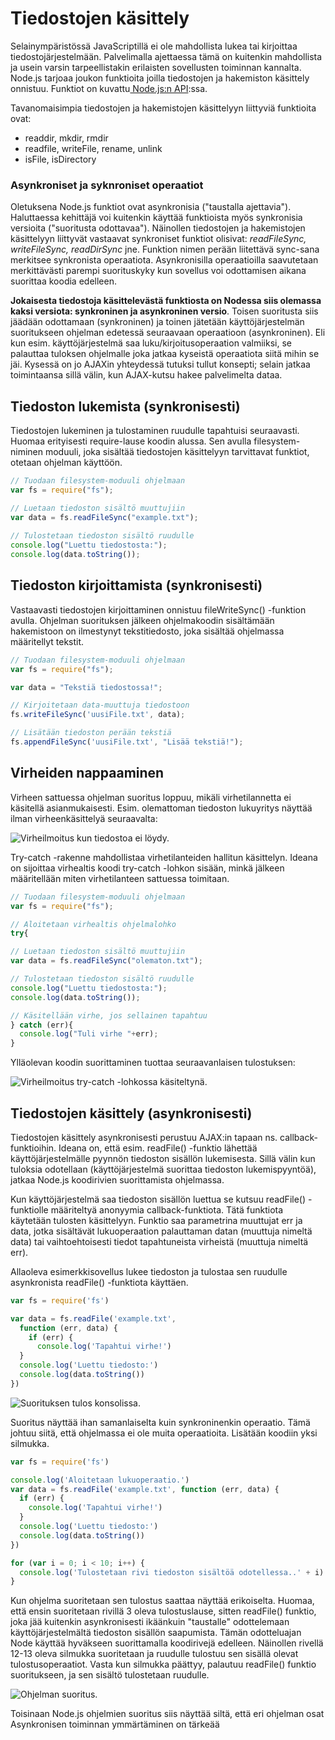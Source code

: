 # Tiedostojen käsittely

Selainympäristössä JavaScriptillä ei ole mahdollista lukea tai kirjoittaa tiedostojärjestelmään. Palvelimalla ajettaessa tämä on kuitenkin mahdollista ja usein varsin tarpeellistakin erilaisten sovellusten toiminnan kannalta. Node.js tarjoaa joukon funktioita joilla tiedostojen ja hakemiston käsittely onnistuu. Funktiot on kuvattu[ Node.js:n API](https://nodejs.org/dist/latest-v12.x/docs/api/):ssa.

Tavanomaisimpia tiedostojen ja hakemistojen käsittelyyn liittyviä funktioita ovat:

* readdir, mkdir, rmdir
* readfile, writeFile, rename, unlink
* isFile, isDirectory

### Asynkroniset ja syknroniset operaatiot

Oletuksena Node.js funktiot ovat asynkronisia \("taustalla ajettavia"\). Haluttaessa kehittäjä voi kuitenkin käyttää funktioista myös synkronisia versioita \("suoritusta odottavaa"\). Näinollen tiedostojen ja hakemistojen käsittelyyn liittyvät vastaavat synkroniset funktiot olisivat: _readFileSync, writeFileSync, readDirSync_ jne. Funktion nimen perään liitettävä sync-sana merkitsee synkronista operaatiota. Asynkronisilla operaatioilla saavutetaan merkittävästi parempi suorituskyky kun sovellus voi odottamisen aikana suorittaa koodia edelleen.

**Jokaisesta tiedostoja käsittelevästä funktiosta on Nodessa siis olemassa kaksi versiota: synkroninen ja asynkroninen versio**. Toisen suoritusta siis jäädään odottamaan \(synkroninen\) ja toinen jätetään käyttöjärjestelmän suoritukseen ohjelman edetessä seuraavaan operaatioon \(asynkroninen\). Eli kun esim. käyttöjärjestelmä saa luku/kirjoitusoperaation valmiiksi, se palauttaa tuloksen ohjelmalle joka jatkaa kyseistä operaatiota siitä mihin se jäi. Kysessä on jo AJAXin yhteydessä tutuksi tullut konsepti; selain jatkaa toimintaansa sillä välin, kun AJAX-kutsu hakee palvelimelta dataa. 

## Tiedoston lukemista \(synkronisesti\)

Tiedostojen lukeminen ja tulostaminen ruudulle tapahtuisi seuraavasti. Huomaa erityisesti require-lause koodin alussa. Sen avulla filesystem-niminen moduuli, joka sisältää tiedostojen käsittelyyn tarvittavat funktiot, otetaan ohjelman käyttöön.

```javascript
// Tuodaan filesystem-moduuli ohjelmaan
var fs = require("fs");

// Luetaan tiedoston sisältö muuttujiin
var data = fs.readFileSync("example.txt");
 
// Tulostetaan tiedoston sisältö ruudulle
console.log("Luettu tiedostosta:");
console.log(data.toString());
```

## Tiedoston kirjoittamista \(synkronisesti\)

Vastaavasti tiedostojen kirjoittaminen onnistuu fileWriteSync\(\) -funktion avulla. Ohjelman suorituksen jälkeen ohjelmakoodin sisältämään hakemistoon on ilmestynyt tekstitiedosto, joka sisältää ohjelmassa määritellyt tekstit.

```javascript
// Tuodaan filesystem-moduuli ohjelmaan
var fs = require("fs");

var data = "Tekstiä tiedostossa!";

// Kirjoitetaan data-muuttuja tiedostoon
fs.writeFileSync('uusiFile.txt', data);

// Lisätään tiedoston perään tekstiä
fs.appendFileSync('uusiFile.txt', "Lisää tekstiä!");
```

## Virheiden nappaaminen

Virheen sattuessa ohjelman suoritus loppuu, mikäli virhetilannetta ei käsitellä asianmukaisesti. Esim. olemattoman tiedoston lukuyritys näyttää ilman virheenkäsittelyä seuraavalta:

![Virheilmoitus kun tiedostoa ei l&#xF6;ydy.](../.gitbook/assets/image%20%2810%29.png)

Try-catch -rakenne mahdollistaa virhetilanteiden hallitun käsittelyn. Ideana on sijoittaa virhealtis koodi try-catch -lohkon sisään, minkä jälkeen määritellään miten virhetilanteen sattuessa toimitaan.

```javascript
// Tuodaan filesystem-moduuli ohjelmaan
var fs = require("fs");

// Aloitetaan virhealtis ohjelmalohko
try{

// Luetaan tiedoston sisältö muuttujiin
var data = fs.readFileSync("olematon.txt");

// Tulostetaan tiedoston sisältö ruudulle
console.log("Luettu tiedostosta:");
console.log(data.toString());

// Käsitellään virhe, jos sellainen tapahtuu
} catch (err){
  console.log("Tuli virhe "+err);
}
```

Ylläolevan koodin suorittaminen tuottaa seuraavanlaisen tulostuksen:

![Virheilmoitus try-catch -lohkossa k&#xE4;siteltyn&#xE4;.](../.gitbook/assets/image%20%2838%29.png)

## Tiedostojen käsittely \(asynkronisesti\)

Tiedostojen käsittely asynkronisesti perustuu AJAX:in tapaan ns. callback-funktioihin. Ideana on, että esim. readFile\(\) -funktio lähettää käyttöjärjestelmälle pyynnön tiedoston sisällön lukemisesta. Sillä välin kun tuloksia odotellaan \(käyttöjärjestelmä suorittaa tiedoston lukemispyyntöä\), jatkaa Node.js koodirivien suorittamista ohjelmassa. 

Kun käyttöjärjestelmä saa tiedoston sisällön luettua se kutsuu readFile\(\) -funktiolle määriteltyä anonyymia callback-funktiota. Tätä funktiota käytetään tulosten käsittelyyn. Funktio saa parametrina muuttujat err ja data, jotka sisältävät lukuoperaation palauttaman datan \(muuttuja nimeltä data\) tai vaihtoehtoisesti tiedot tapahtuneista virheistä \(muuttuja nimeltä err\).

Allaoleva esimerkkisovellus lukee tiedoston ja tulostaa sen ruudulle asynkronista readFile\(\) -funktiota käyttäen.

```javascript
var fs = require('fs')

var data = fs.readFile('example.txt', 
  function (err, data) {
    if (err) {
      console.log('Tapahtui virhe!')
  }
  console.log('Luettu tiedosto:')
  console.log(data.toString())
})
```

![Suorituksen tulos konsolissa.](../.gitbook/assets/image%20%2834%29.png)

Suoritus näyttää ihan samanlaiselta kuin synkroninenkin operaatio. Tämä johtuu siitä, että ohjelmassa ei ole muita operaatioita. Lisätään koodiin yksi silmukka. 

```javascript
var fs = require('fs')

console.log('Aloitetaan lukuoperaatio.')
var data = fs.readFile('example.txt', function (err, data) {
  if (err) {
    console.log('Tapahtui virhe!')
  }
  console.log('Luettu tiedosto:')
  console.log(data.toString())
})

for (var i = 0; i < 10; i++) {
  console.log('Tulostetaan rivi tiedoston sisältöä odotellessa..' + i)
}

```

Kun ohjelma suoritetaan sen tulostus saattaa näyttää erikoiselta. Huomaa, että ensin suoritetaan rivillä 3 oleva tulostuslause, sitten readFile\(\) funktio, joka jää kuitenkin asynkronisesti ikäänkuin "taustalle" odottelemaan käyttöjärjestelmältä tiedoston sisällön saapumista. Tämän odotteluajan Node käyttää hyväkseen suorittamalla koodirivejä edelleen. Näinollen rivellä 12-13 oleva silmukka suoritetaan ja ruudulle tulostuu sen sisällä olevat tulostusoperaatiot. Vasta kun silmukka päättyy, palautuu readFile\(\) funktio suoritukseen, ja sen sisältö tulostetaan ruudulle.

![Ohjelman suoritus.](../.gitbook/assets/image%20%2812%29.png)

Toisinaan Node.js ohjelmien suoritus siis näyttää siltä, että eri ohjelman osat Asynkronisen toiminnan ymmärtäminen on tärkeää

